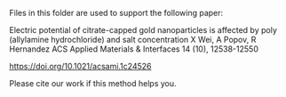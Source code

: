 Files in this folder are used to support the following paper:

Electric potential of citrate-capped gold nanoparticles is affected by poly (allylamine hydrochloride) and salt concentration
X Wei, A Popov, R Hernandez
ACS Applied Materials & Interfaces 14 (10), 12538-12550

https://doi.org/10.1021/acsami.1c24526

Please cite our work if this method helps you.
